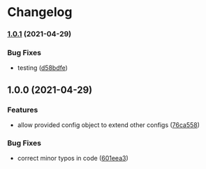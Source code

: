 # Changelog

### [1.0.1](https://www.github.com/rramo012/testing-123/compare/v1.0.0...v1.0.1) (2021-04-29)


### Bug Fixes

* testing ([d58bdfe](https://www.github.com/rramo012/testing-123/commit/d58bdfee114a7619e1a6e08986706d42319e716f))

## 1.0.0 (2021-04-29)


### Features

* allow provided config object to extend other configs ([76ca558](https://www.github.com/rramo012/testing-123/commit/76ca5583132106e005de4ada70501a29914a7885))


### Bug Fixes

* correct minor typos in code ([601eea3](https://www.github.com/rramo012/testing-123/commit/601eea30ed087a7bb49dbc35d978bb5b1068ff9e))
